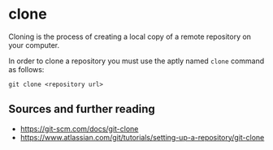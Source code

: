 # clone

Cloning is the process of creating a local copy of a remote repository on your computer.

In order to clone a repository you must use the aptly named ``clone`` command as follows:

```
git clone <repository url>
```

## Sources and further reading

* https://git-scm.com/docs/git-clone
* https://www.atlassian.com/git/tutorials/setting-up-a-repository/git-clone